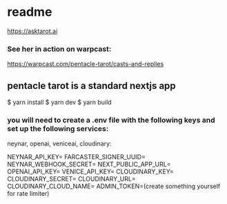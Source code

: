 # readme

https://asktarot.ai

### See her in action on warpcast:
https://warpcast.com/pentacle-tarot/casts-and-replies

## pentacle tarot is a standard nextjs app

$ yarn install
$ yarn dev
$ yarn build


### you will need to create a .env file with the following keys and set up the following services: 

neynar, openai, veniceai, cloudinary:

NEYNAR_API_KEY=
FARCASTER_SIGNER_UUID=
NEYNAR_WEBHOOK_SECRET=
NEXT_PUBLIC_APP_URL=
OPENAI_API_KEY=
VENICE_API_KEY=
CLOUDINARY_KEY=
CLOUDINARY_SECRET=
CLOUDINARY_URL=
CLOUDINARY_CLOUD_NAME=
ADMIN_TOKEN=(create something yourself for rate limiter)
